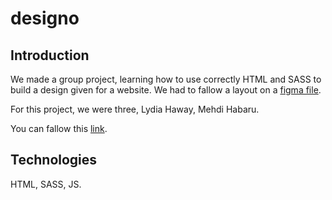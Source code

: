 # designo

## Introduction

We made a group project, learning how to use correctly HTML and SASS to build a design given for a website. We had to fallow a layout on a [figma file](https://www.figma.com/file/l95gv4piXhWCegSRZIXe3y/designo-becode?node-id=0%3A1).

For this project, we were three, Lydia Haway, Mehdi Habaru.

You can fallow this [link](https://lydiahaway.github.io/designo/).

## Technologies

HTML, SASS, JS.
